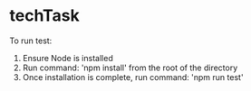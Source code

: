 # techTask

To run test:

1) Ensure Node is installed
2) Run command: 'npm install' from the root of the directory
3) Once installation is complete, run command: 'npm run test'
